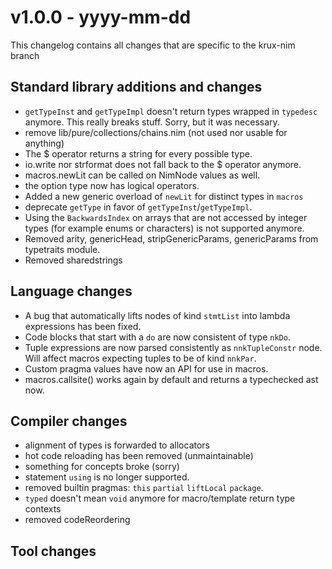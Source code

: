 
# v1.0.0 - yyyy-mm-dd

This changelog contains all changes that are specific to the krux-nim branch

## Standard library additions and changes

- `getTypeInst` and `getTypeImpl` doesn't return types wrapped in
  `typedesc` anymore. This really breaks stuff. Sorry, but it was necessary.
- remove lib/pure/collections/chains.nim (not used nor usable for anything)
- The $ operator returns a string for every possible type.
- io.write nor strformat does not fall back to the $ operator anymore.
- macros.newLit can be called on NimNode values as well.
- the option type now has logical operators.
- Added a new generic overload of `newLit` for distinct types in
  `macros`
- deprecate `getType` in favor of `getTypeInst`/`getTypeImpl`.
- Using the ``BackwardsIndex`` on arrays that are not accessed by
  integer types (for example enums or characters) is not supported
  anymore.
- Removed arity, genericHead, stripGenericParams, genericParams from
  typetraits module.
- Removed sharedstrings

## Language changes

- A bug that automatically lifts nodes of kind `stmtList` into lambda
  expressions has been fixed.
- Code blocks that start with a `do` are now consistent of type
  `nkDo`.
- Tuple expressions are now parsed consistently as
  `nnkTupleConstr` node. Will affect macros expecting tuples to be of
  kind `nnkPar`.
- Custom pragma values have now an API for use in macros.
- macros.callsite() works again by default and returns a typechecked ast now.

## Compiler changes

- alignment of types is forwarded to allocators
- hot code reloading has been removed (unmaintainable)
- something for concepts broke (sorry)
- statement `using` is no longer supported.
- removed builtin pragmas: `this` `partial` `liftLocal` `package`.
- `typed` doesn't mean `void` anymore for macro/template return type
  contexts
- removed codeReordering

## Tool changes
